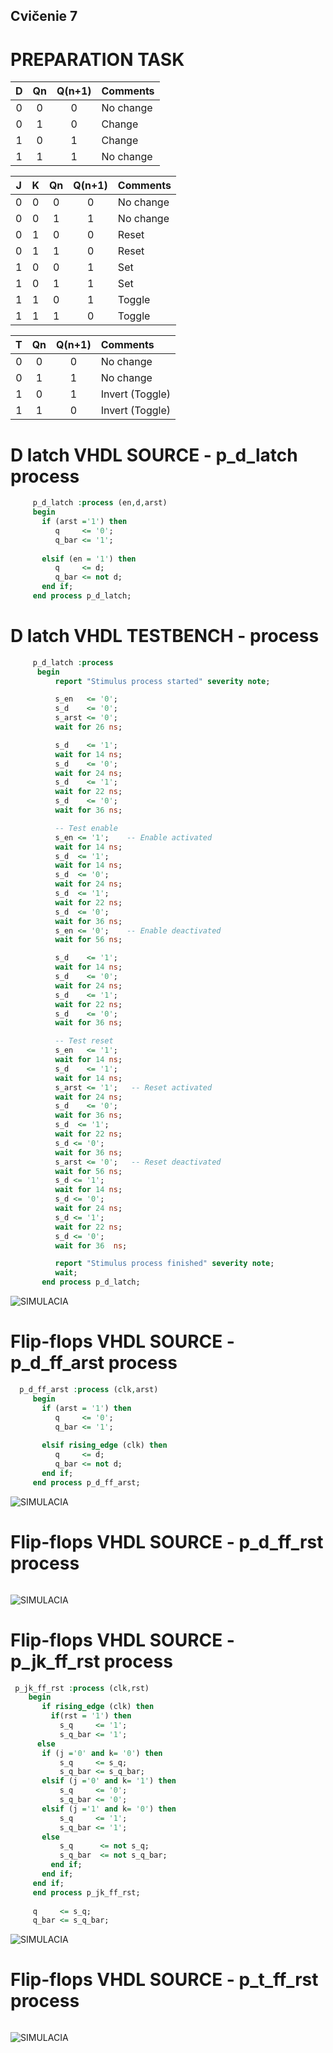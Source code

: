 ## Cvičenie 7

# PREPARATION TASK

| **D** | **Qn** | **Q(n+1)** | **Comments** |
| :-: | :-: | :-: | :-- |
| 0 | 0 | 0 | No change  |
| 0 | 1 | 0 | Change  |
| 1 | 0 | 1 | Change  |
| 1 | 1 | 1 | No change |

| **J** | **K** | **Qn** | **Q(n+1)** | **Comments** |
| :-: | :-: | :-: | :-: | :-- |
| 0 | 0 | 0 | 0 | No change |
| 0 | 0 | 1 | 1 | No change |
| 0 | 1 | 0 | 0 | Reset |
| 0 | 1 | 1 | 0 | Reset |
| 1 | 0 | 0 | 1 | Set |
| 1 | 0 | 1 | 1 | Set |
| 1 | 1 | 0 | 1 | Toggle |
| 1 | 1 | 1 | 0 | Toggle |

| **T** | **Qn** | **Q(n+1)** | **Comments** |
| :-: | :-: | :-: | :-- |
| 0 | 0 | 0 | No change  |
| 0 | 1 | 1 | No change |
| 1 | 0 | 1 | Invert (Toggle) |
| 1 | 1 | 0 | Invert (Toggle) |

# D latch VHDL SOURCE - p_d_latch process

```vhdl
     p_d_latch :process (en,d,arst)
     begin
       if (arst ='1') then
          q     <= '0';
          q_bar <= '1';
          
       elsif (en = '1') then
          q     <= d;
          q_bar <= not d;
       end if;
     end process p_d_latch;
```
# D latch VHDL TESTBENCH - process

```vhdl
     p_d_latch :process
      begin
          report "Stimulus process started" severity note;

          s_en   <= '0'; 
          s_d    <= '0';
          s_arst <= '0';
          wait for 26 ns;

          s_d    <= '1'; 
          wait for 14 ns;
          s_d    <= '0';
          wait for 24 ns;
          s_d    <= '1';
          wait for 22 ns;
          s_d    <= '0';
          wait for 36 ns;

          -- Test enable
          s_en <= '1';    -- Enable activated 
          wait for 14 ns;
          s_d  <= '1';
          wait for 14 ns;
          s_d  <= '0';
          wait for 24 ns;
          s_d  <= '1';
          wait for 22 ns;
          s_d  <= '0';
          wait for 36 ns;
          s_en <= '0';    -- Enable deactivated 
          wait for 56 ns;

          s_d    <= '1'; 
          wait for 14 ns;
          s_d    <= '0'; 
          wait for 24 ns;
          s_d    <= '1'; 
          wait for 22 ns;
          s_d    <= '0'; 
          wait for 36 ns;

          -- Test reset
          s_en   <= '1';
          wait for 14 ns;
          s_d    <= '1';
          wait for 14 ns;
          s_arst <= '1';   -- Reset activated
          wait for 24 ns;
          s_d    <= '0';
          wait for 36 ns;
          s_d  <= '1';
          wait for 22 ns;
          s_d <= '0';
          wait for 36 ns;
          s_arst <= '0';   -- Reset deactivated
          wait for 56 ns;
          s_d <= '1';
          wait for 14 ns;
          s_d <= '0';
          wait for 24 ns;
          s_d <= '1';
          wait for 22 ns;
          s_d <= '0';
          wait for 36  ns;

          report "Stimulus process finished" severity note;
          wait;
       end process p_d_latch;
```

![SIMULACIA](Images/simulacia1.png)


# Flip-flops VHDL SOURCE - p_d_ff_arst process

```vhdl
  p_d_ff_arst :process (clk,arst)
     begin
       if (arst = '1') then
          q     <= '0';
          q_bar <= '1';
          
       elsif rising_edge (clk) then
          q     <= d;
          q_bar <= not d;
       end if;
     end process p_d_ff_arst;
```
![SIMULACIA](Images/simulacia2.png)

# Flip-flops VHDL SOURCE - p_d_ff_rst process

```vhdl

```
![SIMULACIA](Images/simulacia3.png)

# Flip-flops VHDL SOURCE - p_jk_ff_rst process

```vhdl
 p_jk_ff_rst :process (clk,rst)
    begin
       if rising_edge (clk) then
         if(rst = '1') then 
           s_q     <= '1';
           s_q_bar <= '1'; 
      else
       if (j ='0' and k= '0') then
           s_q     <= s_q;
           s_q_bar <= s_q_bar;
       elsif (j ='0' and k= '1') then
           s_q     <= '0';
           s_q_bar <= '0';
       elsif (j ='1' and k= '0') then
           s_q     <= '1';
           s_q_bar <= '1';
       else
           s_q      <= not s_q;
           s_q_bar  <= not s_q_bar;
         end if;
       end if;
     end if;
     end process p_jk_ff_rst;
     
     q     <= s_q;
     q_bar <= s_q_bar;
```

![SIMULACIA](Images/simulacia4.png)

# Flip-flops VHDL SOURCE - p_t_ff_rst process

```vhdl

```

![SIMULACIA](Images/simulacia5.png)